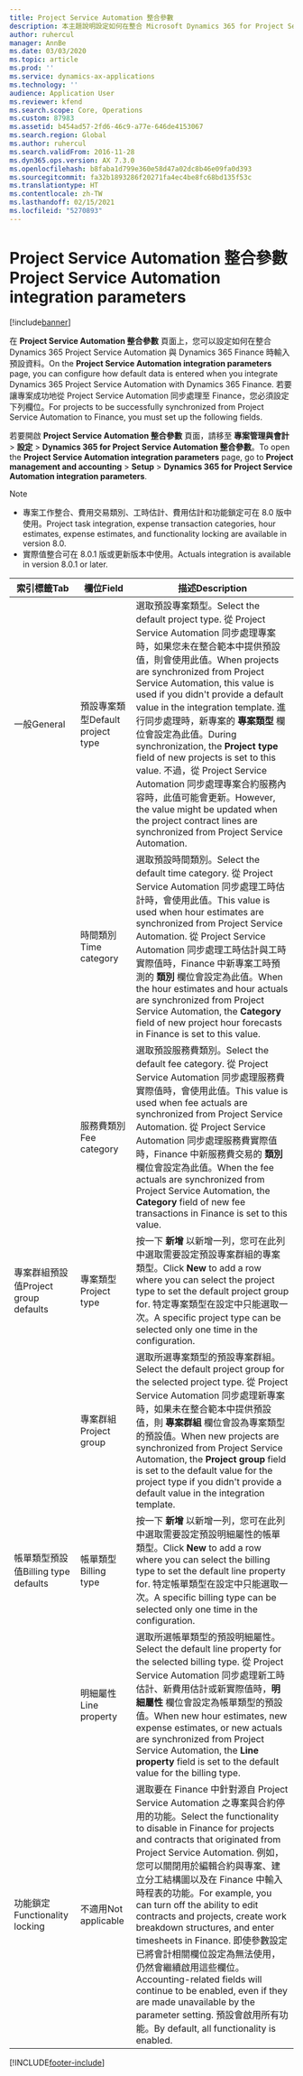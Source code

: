 ```yaml
---
title: Project Service Automation 整合參數
description: 本主題說明設定如何在整合 Microsoft Dynamics 365 for Project Service Automation 與 Microsoft Dynamics 365 Finance 時輸入預設資料的方法。
author: ruhercul
manager: AnnBe
ms.date: 03/03/2020
ms.topic: article
ms.prod: ''
ms.service: dynamics-ax-applications
ms.technology: ''
audience: Application User
ms.reviewer: kfend
ms.search.scope: Core, Operations
ms.custom: 87983
ms.assetid: b454ad57-2fd6-46c9-a77e-646de4153067
ms.search.region: Global
ms.author: ruhercul
ms.search.validFrom: 2016-11-28
ms.dyn365.ops.version: AX 7.3.0
ms.openlocfilehash: b8faba1d799e360e58d47a02dc8b46e09fa0d393
ms.sourcegitcommit: fa32b1893286f20271fa4ec4be8fc68bd135f53c
ms.translationtype: HT
ms.contentlocale: zh-TW
ms.lasthandoff: 02/15/2021
ms.locfileid: "5270893"
---
```

# <a name="project-service-automation-integration-parameters"></a><span data-ttu-id="b4f28-103">Project Service Automation 整合參數</span><span class="sxs-lookup"><span data-stu-id="b4f28-103">Project Service Automation integration parameters</span></span>

[!include[banner](../includes/banner.md)]

<span data-ttu-id="b4f28-104">在 **Project Service Automation 整合參數** 頁面上，您可以設定如何在整合 Dynamics 365 Project Service Automation 與 Dynamics 365 Finance 時輸入預設資料。</span><span class="sxs-lookup"><span data-stu-id="b4f28-104">On the **Project Service Automation integration parameters** page, you can configure how default data is entered when you integrate Dynamics 365 Project Service Automation with Dynamics 365 Finance.</span></span> <span data-ttu-id="b4f28-105">若要讓專案成功地從 Project Service Automation 同步處理至 Finance，您必須設定下列欄位。</span><span class="sxs-lookup"><span data-stu-id="b4f28-105">For projects to be successfully synchronized from Project Service Automation to Finance, you must set up the following fields.</span></span>

<span data-ttu-id="b4f28-106">若要開啟 **Project Service Automation 整合參數** 頁面，請移至 **專案管理與會計** \> **設定** \> **Dynamics 365 for Project Service Automation 整合參數**。</span><span class="sxs-lookup"><span data-stu-id="b4f28-106">To open the **Project Service Automation integration parameters** page, go to **Project management and accounting** \> **Setup** \> **Dynamics 365 for Project Service Automation integration parameters**.</span></span> 

> [!NOTE]
> - <span data-ttu-id="b4f28-107">專案工作整合、費用交易類別、工時估計、費用估計和功能鎖定可在 8.0 版中使用。</span><span class="sxs-lookup"><span data-stu-id="b4f28-107">Project task integration, expense transaction categories, hour estimates, expense estimates, and functionality locking are available in version 8.0.</span></span>
> - <span data-ttu-id="b4f28-108">實際值整合可在 8.0.1 版或更新版本中使用。</span><span class="sxs-lookup"><span data-stu-id="b4f28-108">Actuals integration is available in version 8.0.1 or later.</span></span>


| <span data-ttu-id="b4f28-109">索引標籤</span><span class="sxs-lookup"><span data-stu-id="b4f28-109">Tab</span></span>                    | <span data-ttu-id="b4f28-110">欄位</span><span class="sxs-lookup"><span data-stu-id="b4f28-110">Field</span></span>                | <span data-ttu-id="b4f28-111">描述</span><span class="sxs-lookup"><span data-stu-id="b4f28-111">Description</span></span> |
|------------------------|----------------------|-------------|
| <span data-ttu-id="b4f28-112">一般</span><span class="sxs-lookup"><span data-stu-id="b4f28-112">General</span></span>                | <span data-ttu-id="b4f28-113">預設專案類型</span><span class="sxs-lookup"><span data-stu-id="b4f28-113">Default project type</span></span> | <span data-ttu-id="b4f28-114">選取預設專案類型。</span><span class="sxs-lookup"><span data-stu-id="b4f28-114">Select the default project type.</span></span> <span data-ttu-id="b4f28-115">從 Project Service Automation 同步處理專案時，如果您未在整合範本中提供預設值，則會使用此值。</span><span class="sxs-lookup"><span data-stu-id="b4f28-115">When projects are synchronized from Project Service Automation, this value is used if you didn't provide a default value in the integration template.</span></span> <span data-ttu-id="b4f28-116">進行同步處理時，新專案的 **專案類型** 欄位會設定為此值。</span><span class="sxs-lookup"><span data-stu-id="b4f28-116">During synchronization, the **Project type** field of new projects is set to this value.</span></span> <span data-ttu-id="b4f28-117">不過，從 Project Service Automation 同步處理專案合約服務內容時，此值可能會更新。</span><span class="sxs-lookup"><span data-stu-id="b4f28-117">However, the value might be updated when the project contract lines are synchronized from Project Service Automation.</span></span> |
|                        | <span data-ttu-id="b4f28-118">時間類別</span><span class="sxs-lookup"><span data-stu-id="b4f28-118">Time category</span></span>        | <span data-ttu-id="b4f28-119">選取預設時間類別。</span><span class="sxs-lookup"><span data-stu-id="b4f28-119">Select the default time category.</span></span> <span data-ttu-id="b4f28-120">從 Project Service Automation 同步處理工時估計時，會使用此值。</span><span class="sxs-lookup"><span data-stu-id="b4f28-120">This value is used when hour estimates are synchronized from Project Service Automation.</span></span> <span data-ttu-id="b4f28-121">從 Project Service Automation 同步處理工時估計與工時實際值時，Finance 中新專案工時預測的 **類別** 欄位會設定為此值。</span><span class="sxs-lookup"><span data-stu-id="b4f28-121">When the hour estimates and hour actuals are synchronized from Project Service Automation, the **Category** field of new project hour forecasts in Finance is set to this value.</span></span> |
|                        | <span data-ttu-id="b4f28-122">服務費類別</span><span class="sxs-lookup"><span data-stu-id="b4f28-122">Fee category</span></span>         | <span data-ttu-id="b4f28-123">選取預設服務費類別。</span><span class="sxs-lookup"><span data-stu-id="b4f28-123">Select the default fee category.</span></span> <span data-ttu-id="b4f28-124">從 Project Service Automation 同步處理服務費實際值時，會使用此值。</span><span class="sxs-lookup"><span data-stu-id="b4f28-124">This value is used when fee actuals are synchronized from Project Service Automation.</span></span> <span data-ttu-id="b4f28-125">從 Project Service Automation 同步處理服務費實際值時，Finance 中新服務費交易的 **類別** 欄位會設定為此值。</span><span class="sxs-lookup"><span data-stu-id="b4f28-125">When the fee actuals are synchronized from Project Service Automation, the **Category** field of new fee transactions in Finance is set to this value.</span></span> |
| <span data-ttu-id="b4f28-126">專案群組預設值</span><span class="sxs-lookup"><span data-stu-id="b4f28-126">Project group defaults</span></span> | <span data-ttu-id="b4f28-127">專案類型</span><span class="sxs-lookup"><span data-stu-id="b4f28-127">Project type</span></span>         | <span data-ttu-id="b4f28-128">按一下 **新增** 以新增一列，您可在此列中選取需要設定預設專案群組的專案類型。</span><span class="sxs-lookup"><span data-stu-id="b4f28-128">Click **New** to add a row where you can select the project type to set the default project group for.</span></span> <span data-ttu-id="b4f28-129">特定專案類型在設定中只能選取一次。</span><span class="sxs-lookup"><span data-stu-id="b4f28-129">A specific project type can be selected only one time in the configuration.</span></span> |
|                        | <span data-ttu-id="b4f28-130">專案群組</span><span class="sxs-lookup"><span data-stu-id="b4f28-130">Project group</span></span>        | <span data-ttu-id="b4f28-131">選取所選專案類型的預設專案群組。</span><span class="sxs-lookup"><span data-stu-id="b4f28-131">Select the default project group for the selected project type.</span></span> <span data-ttu-id="b4f28-132">從 Project Service Automation 同步處理新專案時，如果未在整合範本中提供預設值，則 **專案群組** 欄位會設為專案類型的預設值。</span><span class="sxs-lookup"><span data-stu-id="b4f28-132">When new projects are synchronized from Project Service Automation, the **Project group** field is set to the default value for the project type if you didn't provide a default value in the integration template.</span></span> |
| <span data-ttu-id="b4f28-133">帳單類型預設值</span><span class="sxs-lookup"><span data-stu-id="b4f28-133">Billing type defaults</span></span>  | <span data-ttu-id="b4f28-134">帳單類型</span><span class="sxs-lookup"><span data-stu-id="b4f28-134">Billing type</span></span>         | <span data-ttu-id="b4f28-135">按一下 **新增** 以新增一列，您可在此列中選取需要設定預設明細屬性的帳單類型。</span><span class="sxs-lookup"><span data-stu-id="b4f28-135">Click **New** to add a row where you can select the billing type to set the default line property for.</span></span> <span data-ttu-id="b4f28-136">特定帳單類型在設定中只能選取一次。</span><span class="sxs-lookup"><span data-stu-id="b4f28-136">A specific billing type can be selected only one time in the configuration.</span></span> |
|                        | <span data-ttu-id="b4f28-137">明細屬性</span><span class="sxs-lookup"><span data-stu-id="b4f28-137">Line property</span></span>        | <span data-ttu-id="b4f28-138">選取所選帳單類型的預設明細屬性。</span><span class="sxs-lookup"><span data-stu-id="b4f28-138">Select the default line property for the selected billing type.</span></span> <span data-ttu-id="b4f28-139">從 Project Service Automation 同步處理新工時估計、新費用估計或新實際值時，**明細屬性** 欄位會設定為帳單類型的預設值。</span><span class="sxs-lookup"><span data-stu-id="b4f28-139">When new hour estimates, new expense estimates, or new actuals are synchronized from Project Service Automation, the **Line property** field is set to the default value for the billing type.</span></span> |
| <span data-ttu-id="b4f28-140">功能鎖定</span><span class="sxs-lookup"><span data-stu-id="b4f28-140">Functionality locking</span></span>  | <span data-ttu-id="b4f28-141">不適用</span><span class="sxs-lookup"><span data-stu-id="b4f28-141">Not applicable</span></span>       | <span data-ttu-id="b4f28-142">選取要在 Finance 中針對源自 Project Service Automation 之專案與合約停用的功能。</span><span class="sxs-lookup"><span data-stu-id="b4f28-142">Select the functionality to disable in Finance for projects and contracts that originated from Project Service Automation.</span></span> <span data-ttu-id="b4f28-143">例如，您可以關閉用於編輯合約與專案、建立分工結構圖以及在 Finance 中輸入時程表的功能。</span><span class="sxs-lookup"><span data-stu-id="b4f28-143">For example, you can turn off the ability to edit contracts and projects, create work breakdown structures, and enter timesheets in Finance.</span></span> <span data-ttu-id="b4f28-144">即使參數設定已將會計相關欄位設定為無法使用，仍然會繼續啟用這些欄位。</span><span class="sxs-lookup"><span data-stu-id="b4f28-144">Accounting-related fields will continue to be enabled, even if they are made unavailable by the parameter setting.</span></span> <span data-ttu-id="b4f28-145">預設會啟用所有功能。</span><span class="sxs-lookup"><span data-stu-id="b4f28-145">By default, all functionality is enabled.</span></span> |


[!INCLUDE[footer-include](../includes/footer-banner.md)]